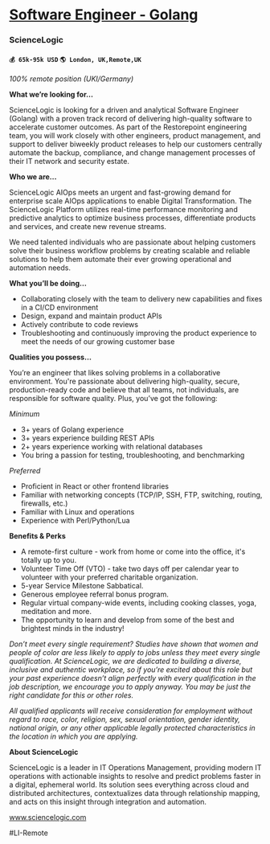 # [Software Engineer - Golang](https://www.remotewlb.com/apply/software-engineer-golang-33641)  
### ScienceLogic  
#### `💰 65k-95k USD` `🌎 London, UK,Remote,UK`  

*100% remote position (UKI/Germany)*

**What we’re looking for…**

ScienceLogic is looking for a driven and analytical Software Engineer (Golang) with a proven track record of delivering high-quality software to accelerate customer outcomes. As part of the Restorepoint engineering team, you will work closely with other engineers, product management, and support to deliver biweekly product releases to help our customers centrally automate the backup, compliance, and change management processes of their IT network and security estate.

**Who we are...**

ScienceLogic AIOps meets an urgent and fast-growing demand for enterprise scale AIOps applications to enable Digital Transformation. The ScienceLogic Platform utilizes real-time performance monitoring and predictive analytics to optimize business processes, differentiate products and services, and create new revenue streams.

We need talented individuals who are passionate about helping customers solve their business workflow problems by creating scalable and reliable solutions to help them automate their ever growing operational and automation needs.

**What you’ll be doing…**

  * Collaborating closely with the team to delivery new capabilities and fixes in a CI/CD environment
  * Design, expand and maintain product APIs
  * Actively contribute to code reviews
  * Troubleshooting and continuously improving the product experience to meet the needs of our growing customer base

**Qualities you possess…**

You’re an engineer that likes solving problems in a collaborative environment. You're passionate about delivering high-quality, secure, production-ready code and believe that all teams, not individuals, are responsible for software quality. Plus, you’ve got the following:

_Minimum_

  * 3+ years of Golang experience
  * 3+ years experience building REST APIs
  * 2+ years experience working with relational databases
  * You bring a passion for testing, troubleshooting, and benchmarking

_Preferred_

  * Proficient in React or other frontend libraries
  * Familiar with networking concepts (TCP/IP, SSH, FTP, switching, routing, firewalls, etc.)
  * Familiar with Linux and operations
  * Experience with Perl/Python/Lua

**Benefits & Perks**

  * A remote-first culture - work from home or come into the office, it's totally up to you.
  * Volunteer Time Off (VTO) - take two days off per calendar year to volunteer with your preferred charitable organization.
  * 5-year Service Milestone Sabbatical.
  * Generous employee referral bonus program.
  * Regular virtual company-wide events, including cooking classes, yoga, meditation and more.
  * The opportunity to learn and develop from some of the best and brightest minds in the industry!

_Don’t meet every single requirement? Studies have shown that women and people of color are less likely to apply to jobs unless they meet every single qualification. At ScienceLogic, we are dedicated to building a diverse, inclusive and authentic workplace, so if you’re excited about this role but your past experience doesn’t align perfectly with every qualification in the job description, we encourage you to apply anyway. You may be just the right candidate for this or other roles._

_All qualified applicants will receive consideration for employment without regard to race, color, religion, sex, sexual orientation, gender identity, national origin, or any other applicable legally protected characteristics in the location in which you are applying._

**About ScienceLogic**

ScienceLogic is a leader in IT Operations Management, providing modern IT operations with actionable insights to resolve and predict problems faster in a digital, ephemeral world. Its solution sees everything across cloud and distributed architectures, contextualizes data through relationship mapping, and acts on this insight through integration and automation.

www.sciencelogic.com

#LI-Remote

